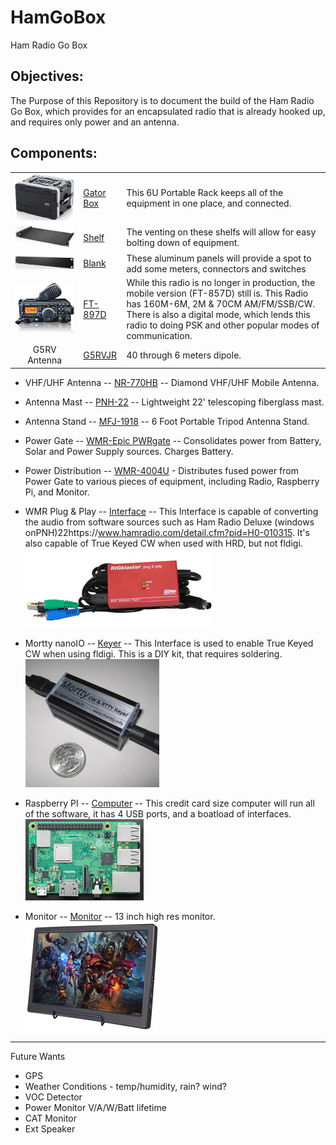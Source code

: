 # HamGoBox
Ham Radio Go Box

## Objectives:
The Purpose of this Repository is to document the build of the Ham Radio Go Box, which provides for an encapsulated radio that is already hooked up, and requires only power and an antenna.

## Components:
||||
|:----------------------:|:-------------|:------|
| ![alt text][gatorBox] | [Gator Box](https://smile.amazon.com/gp/product/B0002BG4O8/ref=ppx_yo_dt_b_asin_title_o08_s04?ie=UTF8&psc=1) | This 6U Portable Rack keeps all of the equipment in one place, and connected. |
| ![alt text][gatorShelf] | [Shelf](https://smile.amazon.com/gp/product/B01C9KYUG8/ref=ppx_yo_dt_b_asin_title_o08_s01?ie=UTF8&psc=1) | The venting on these shelfs will allow for easy bolting down of equipment. |
| ![alt text][gator1UPanel] | [Blank](https://smile.amazon.com/gp/product/B06Y1VJD6Q/ref=ppx_yo_dt_b_asin_title_o08_s03?ie=UTF8&psc=1) |These aluminum panels will provide a spot to add some meters, connectors and switches|
|![alt text][yaesuFT897D]|[FT-897D](https://www.yaesu.com/indexVS.cfm?cmd=DisplayProducts&ProdCatID=102&encProdID=0372FA803B7BBADBF3076C94ACA7A8C5&DivisionID)|While this radio is no longer in production, the mobile version (FT-857D) still is.  This Radio has  160M-6M, 2M & 70CM AM/FM/SSB/CW.  There is also a digital mode, which lends this radio to doing PSK and other popular modes of communication.|
|G5RV Antenna|[G5RVJR](https://www.hamradio.com/detail.cfm?pid=H0-008917)|40 through 6 meters dipole.|

* VHF/UHF Antenna -- [NR-770HB](https://www.hamradio.com/detail.cfm?pid=H0-000063) --  Diamond VHF/UHF Mobile Antenna.

* Antenna Mast -- [PNH-22](https://www.hamradio.com/detail.cfm?pid=H0-010315) --  Lightweight 22' telescoping fiberglass mast.

* Antenna Stand -- [MFJ-1918](https://www.hamradio.com/detail.cfm?pid=H0-007037) --  6 Foot Portable Tripod Antenna Stand.

* Power Gate -- [WMR-Epic PWRgate](https://www.hamradio.com/detail.cfm?pid=H0-015910) -- Consolidates power from Battery, Solar and Power Supply sources.  Charges Battery.

* Power Distribution -- [WMR-4004U](https://www.hamradio.com/detail.cfm?pid=H0-009867) - Distributes fused power from Power Gate to various pieces of equipment, including Radio, Raspberry Pi, and Monitor.

* WMR Plug & Play -- [Interface](https://www.hamradio.com/detail.cfm?pid=H0-008403) -- This Interface is capable of converting the audio from software sources such as Ham Radio Deluxe (windows onPNH)22https://www.hamradio.com/detail.cfm?pid=H0-010315.  It's also capable of True Keyed CW when used with HRD, but not fldigi.
![alt text][wmrPNP]

* Mortty nanoIO -- [Keyer](https://hamprojects.info/mortty/) -- This Interface is used to enable True Keyed CW when using fldigi. This is a DIY kit, that requires soldering.
![alt text][nanoIO]

* Raspberry PI -- [Computer](https://www.adafruit.com/product/3775) -- This credit card size computer will run all of the software, it has 4 USB ports, and a boatload of interfaces.
![alt text][raspberryPI]

* Monitor -- [Monitor](https://smile.amazon.com/gp/product/B07NNXH2SS/ref=ppx_yo_dt_b_asin_title_o00_s01?ie=UTF8&psc=1) -- 13 inch high res monitor.
![alt text][monitor]


---
Future Wants
* GPS
* Weather Conditions - temp/humidity, rain? wind?
* VOC Detector
* Power Monitor V/A/W/Batt lifetime
* CAT Monitor
* Ext Speaker

[gatorBox]: https://github.com/DonBower/HamGoBox/blob/master/Images/GatorBoxSmall.jpg "Field Day Box"

[gatorShelf]: https://github.com/DonBower/HamGoBox/blob/master/Images/ShelfSmall.jpg "Rack Shelf"

[gator1UPanel]: https://github.com/DonBower/HamGoBox/blob/master/Images/1UPanelSmall.jpg "Blank Panel"

[yaesuFT897D]: https://github.com/DonBower/HamGoBox/blob/master/Images/FT-897DSmall.jpg "Ham Radio"

[wmrPNP]: https://github.com/DonBower/HamGoBox/blob/master/Images/WMRPnPSmall.jpg "Digital Mode Interface"

[nanoIO]: https://github.com/DonBower/HamGoBox/blob/master/Images/nanoIOSmall.jpg "CW Keyer"

[raspberryPI]: https://github.com/DonBower/HamGoBox/blob/master/Images/RaspberryPiSmall.jpg "Raspberry Pi"

[monitor]: https://github.com/DonBower/HamGoBox/blob/master/Images/monitorSmall.jpg "Raspberry Pi"
